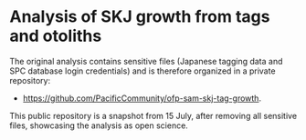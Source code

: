 # Analysis of SKJ growth from tags and otoliths

The original analysis contains sensitive files (Japanese tagging data and SPC
database login credentials) and is therefore organized in a private repository:

* https://github.com/PacificCommunity/ofp-sam-skj-tag-growth.

This public repository is a snapshot from 15 July, after removing all sensitive
files, showcasing the analysis as open science.
